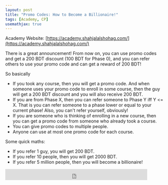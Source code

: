```yaml
---
layout: post
title: "Promo Codes: How to Become a Billionaire!"
tags: [Academy, CP]
usemathjax: true
---
```


Academy Website: [https://academy.shahjalalshohag.com/](https://academy.shahjalalshohag.com/)

There is a great announcement! From now on, you can use promo codes and get a 200 BDT discount (100 BDT for Phase 0), and you can refer others to use your promo code and can get a reward of 200 BDT!

So basically
- If you took any course, then you will get a promo code. And when someone uses your promo code to enroll in some course, then the guy will get a 200 BDT discount and you will also receive 200 BDT.
- If you are from Phase X, then you can refer someone to Phase Y iff Y <= X. That is you can refer someone to a phase lower or equal to your current phase! Also, you can't refer yourself, obviously!
- If you are someone who is thinking of enrolling in a new course, then you can get a promo code from someone who already took a course.
- You can give promo codes to multiple people.
- Anyone can use at most one promo code for each course.

Some quick maths:
- If you refer 1 guy, you will get 200 BDT.
- If you refer 10 people, then you will get 2000 BDT.
- If you refer 5 million people, then you will become a billionaire!

<iframe src="https://www.facebook.com/plugins/like.php?href=https%3A%2F%2Fshahjalalshohag.github.io%2Fnirvana%2F&width=450&layout=standard&action=like&size=small&share=true&height=35&appId" width="450" height="35" style="border:none;overflow:hidden" scrolling="no" frameborder="0" allowfullscreen="true" allow="autoplay; clipboard-write; encrypted-media; picture-in-picture; web-share"></iframe>

<div id="fb-root"></div>
<script async defer crossorigin="anonymous" src="https://connect.facebook.net/en_US/sdk.js#xfbml=1&version=v12.0" nonce="my6ulbt3"></script>

<div class="fb-comments" data-href="https://shahjalalshohag.github.io/promo-codes/" data-width="" data-numposts="5"></div>
